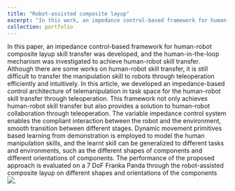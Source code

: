 ```yaml
---
title: "Robot-assisted composite layup"
excerpt: "In this work, an impedance control-based framework for human-robot composite layup skill transfer was developed, and the human-in-the-loop mechanism was investigated to achieve human-robot skill transfer. Although there are some works on human-robot skill transfer, it is still difficult to transfer the manipulation skill to robots through teleoperation efficiently and intuitively. In this project, we developed an impedance-based control architecture of telemanipulation in task space for the human-robot skill transfer through teleoperation. <br/><img src='/images/composite-layup.gif'>"
collection: portfolio
---
```


In this paper, an impedance control-based framework for human-robot composite layup skill transfer was developed, and the human-in-the-loop mechanism was investigated to achieve human-robot skill transfer. Although there are some works on human-robot skill transfer, it is still difficult to transfer the manipulation skill to robots through teleoperation efficiently and intuitively. In this article, we developed an impedance-based control architecture of telemanipulation in task space for the human-robot skill transfer through teleoperation. This framework not only achieves human-robot skill transfer but also provides a solution to human-robot collaboration through teleoperation. The variable impedance control system enables the compliant interaction between the robot and the environment, smooth transition between different stages. Dynamic movement primitives based learning from demonstration is employed to model the human manipulation skills, and the learnt skill can be generalized to different tasks and environments, such as the different shapes of components and different orientations of components. The performance of the proposed approach is evaluated on a 7 DoF Franka Panda through the robot-assisted composite layup on different shapes and orientations of the components <br/><img src='/images/composite-layup.gif'>. 
